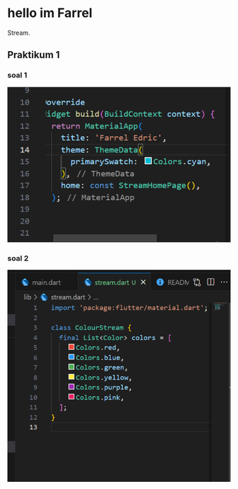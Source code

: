 # hello im Farrel

Stream.

## Praktikum 1
### soal 1

![Screenshot soal 1](Images/soal%201.png)

### soal 2
![Screenshot hello_world](Images/soal%202.png)